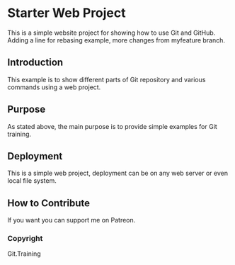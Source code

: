 # Starter Web Project

This is a simple website project for showing how to use Git and GitHub.
Adding a line for rebasing example, more changes from myfeature branch.

## Introduction

This example is to show different parts of Git repository and various commands using a web project.

## Purpose

As stated above, the main purpose is to provide simple examples for Git training.

## Deployment

This is a simple web project, deployment can be on any web server or even local file system.

## How to Contribute

If you want you can support me on Patreon.

### Copyright
Git.Training